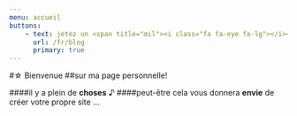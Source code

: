 ```yaml
---
menu: accueil
buttons:
    - text: jetez un <span title="œil"><i class="fa fa-eye fa-lg"></i></span>
      url: /fr/blog
      primary: true
---
```


#☆ Bienvenue
##sur ma page personnelle!

####il y a plein de **choses** ♪
####peut-être cela vous donnera **envie** de créer votre propre site ...